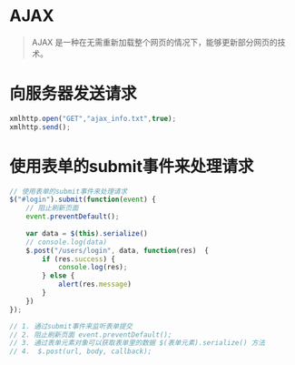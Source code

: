 # AJAX
> AJAX 是一种在无需重新加载整个网页的情况下，能够更新部分网页的技术。
# 向服务器发送请求
```js
xmlhttp.open("GET","ajax_info.txt",true);
xmlhttp.send();
```
# 使用表单的submit事件来处理请求 
```js
// 使用表单的submit事件来处理请求
$("#login").submit(function(event) {
    // 阻止刷新页面
    event.preventDefault();
    
    var data = $(this).serialize()
    // console.log(data)
    $.post("/users/login", data, function(res)  {
        if (res.success) {
            console.log(res);
        } else {
            alert(res.message)
        }
    })
});

// 1. 通过submit事件来监听表单提交
// 2. 阻止刷新页面 event.preventDefault();
// 3. 通过表单元素对象可以获取表单里的数据 $(表单元素).serialize() 方法
// 4.  $.post(url, body, callback);
        
```
